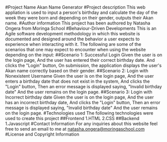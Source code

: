 #Project Name
Akan Name Generator
#Project description
This web appliation is used to input a person's birthday and calculate the day of the week they were born and depending on their gender, outputs their Akan name.
#Author information
This project has been authored by Natasha Ongera from Moringa School
#Behaviour-Driven Developments
This is an Agile software development methodology in which this website is documented and designed around the behavior a user expects to experience when interacting with it. The following are some of the scenarios that one may expect to encounter when using the website depending on the input:
##Scenario 1: Successful Login
Given the user is on the login page,
And the user has entered their correct birthday date.
And clicks the "Login" button,
On submission, the application displays the user's Akan name correctly based on their gender.
##Scenario 2: Login with Nonexistent Username
Given the user is on the login page,
And the user enters a birthday date that does not exist in the system,
And clicks the "Login" button,
Then an error message is displayed saying, "Invalid birthday date"
And the user remains on the login page.
##Scenario 3: Login with Incorrect birthday date
Given the user is on the login page,
And the user has an incorrect birthday date,
And clicks the "Login" button,
Then an error message is displayed saying, "Invalid birthday date"
And the user remains on the login page.
#Technologies used
The following technologies were used to create this project
##Frontend
1.HTML
2.CSS
##Backend
1.Javascript
#Contact Information
For any inquiries about this website  feel free to send an email to me at natasha.ongera@moringaschool.com
#License and Copyright Information






 
